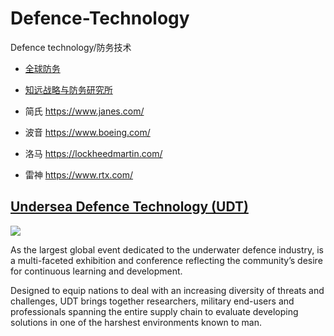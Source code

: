 # Defence-Technology

Defence technology/防务技术

- [全球防务](http://www.defence.org.cn/)
- [知远战略与防务研究所](http://www.knowfar.org.cn/)

- 简氏 <https://www.janes.com/>

- 波音 <https://www.boeing.com/>

- 洛马 <https://lockheedmartin.com/>

- 雷神 <https://www.rtx.com/>

## [Undersea Defence Technology (UDT)](https://www.udt-global.com)

![](https://preview.showoff.asp.events/047B0056-5056-B759-7AB818843F69A22E/__media/Hero/UDT_Website-1920x1080.jpg)

As the largest global event dedicated to the underwater defence industry, is a multi-faceted exhibition and conference reflecting the community’s desire for continuous learning and development.

Designed to equip nations to deal with an increasing diversity of threats and challenges, UDT brings together researchers, military end-users and professionals spanning the entire supply chain to evaluate developing solutions in one of the harshest environments known to man.

